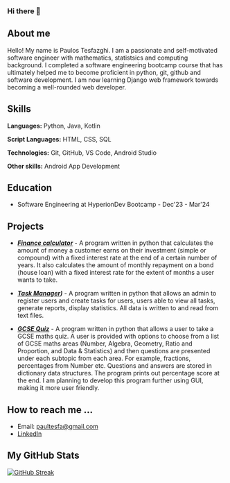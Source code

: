 ### Hi there 👋

<h2> About me </h2>

Hello! My name is Paulos Tesfazghi. I am a passionate and self-motivated software engineer with mathematics, statistsics and computing background.
I completed a software engineering bootcamp course that has ultimately helped me to become proficient in python, git, github and software 
development. I am now learning Django web framework towards becoming a well-rounded web developer.

<h2> Skills </h2>

**Languages:** Python, Java, Kotlin

**Script Languages:**  HTML, CSS, SQL

**Technologies:**  Git, GitHub, VS Code, Android Studio

**Other skills:** Android App Development

<h2>Education</h2>

* Software Engineering at HyperionDev Bootcamp - Dec'23 - Mar'24

<h2>Projects </h2>

* ***[Finance calculator](https://github.com/pth2020/Bootcamp-Portfolio/blob/main/Capstone%20Project%201/finance_calculators.py)*** - A program written in python that calculates the amount of money a customer earns on their investment (simple or compound) 
  with a fixed interest rate at the end of a certain number of years. It also calculates the amount of monthly repayment on a bond (house loan) 
  with a fixed interest rate for the extent of months a user wants to take. 

* ***[Task Manager](https://github.com/pth2020/Bootcamp-Portfolio/blob/main/capstone_project2/task_manager.py))*** - A program written in python that allows an admin to register users and create tasks for users, users able to view all tasks,
  generate reports, display statistics. All data is written to and read from text files.

* ***[GCSE Quiz](https://github.com/pth2020/gcse_project/tree/master)*** - A program written in python that allows a user to take a GCSE maths quiz. A user is provided with options to choose from a list of GCSE maths areas (Number, Algebra, Geometry, Ratio and Proportion, and Data & Statistics) and then questions are presented under each subtopic from each area. For example, fractions, percentages from Number etc. Questions and answers are stored in dictionary data structures. The program prints out percentage score at the end. I am planning to develop this program further using GUI, making it more user friendly.
   
<h2>How to reach me ...</h2>

* Email: paultesfa@gmail.com
* [LinkedIn](https://www.linkedin.com/in/paulos-tesfazghi-59098318a/)
  

<h2>My GitHub Stats</h2>

[![GitHub Streak](http://github-readme-streak-stats.herokuapp.com?user=pth2020&theme=dark&background=000000)](https://git.io/streak-stats)


